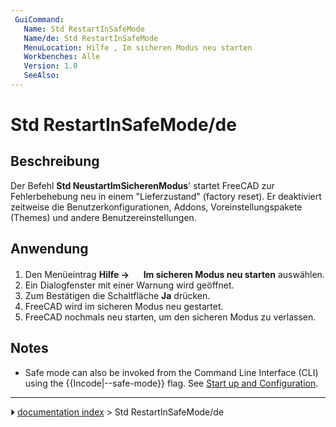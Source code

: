 ```yaml
---
 GuiCommand:
   Name: Std RestartInSafeMode
   Name/de: Std RestartInSafeMode
   MenuLocation: Hilfe , Im sicheren Modus neu starten
   Workbenches: Alle
   Version: 1.0
   SeeAlso: 
---
```


# Std RestartInSafeMode/de



## Beschreibung

Der Befehl **Std NeustartImSicherenModus**\' startet FreeCAD zur Fehlerbehebung neu in einem \"Lieferzustand\" (factory reset). Er deaktiviert zeitweise die Benutzerkonfigurationen, Addons, Voreinstellungspakete (Themes) und andere Benutzereinstellungen.



## Anwendung

1.  Den Menüeintrag **Hilfe → <img src="images/Std_RestartInSafeMode.svg" width=16px> Im sicheren Modus neu starten** auswählen.
2.  Ein Dialogfenster mit einer Warnung wird geöffnet.
3.  Zum Bestätigen die Schaltfläche **Ja** drücken.
4.  FreeCAD wird im sicheren Modus neu gestartet.
5.  FreeCAD nochmals neu starten, um den sicheren Modus zu verlassen.


<div lang="en" dir="ltr" class="mw-content-ltr">

## Notes


</div>


<div lang="en" dir="ltr" class="mw-content-ltr">

-   Safe mode can also be invoked from the Command Line Interface (CLI) using the {{Incode|--safe-mode}} flag. See [Start up and Configuration](Start_up_and_Configuration.md).


</div>



---
⏵ [documentation index](../README.md) > Std RestartInSafeMode/de
